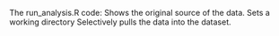 The run_analysis.R code:
Shows the original source of the data.
Sets a working directory
Selectively pulls the data into the dataset.

